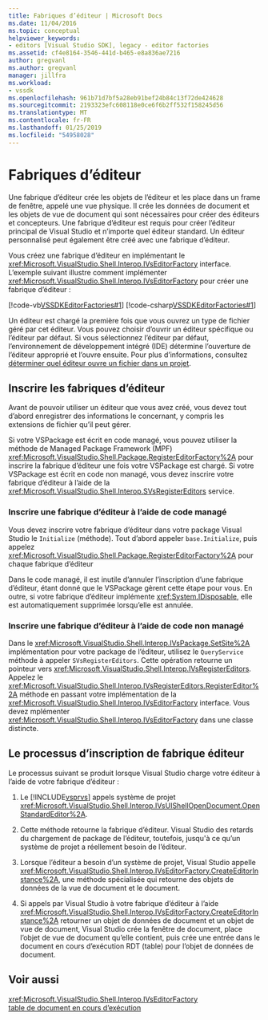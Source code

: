 ```yaml
---
title: Fabriques d’éditeur | Microsoft Docs
ms.date: 11/04/2016
ms.topic: conceptual
helpviewer_keywords:
- editors [Visual Studio SDK], legacy - editor factories
ms.assetid: cf4e8164-3546-441d-b465-e8a836ae7216
author: gregvanl
ms.author: gregvanl
manager: jillfra
ms.workload:
- vssdk
ms.openlocfilehash: 961b71d7bf5a28eb91bef24b84c13f72de424628
ms.sourcegitcommit: 2193323efc608118e0ce6f6b2ff532f158245d56
ms.translationtype: MT
ms.contentlocale: fr-FR
ms.lasthandoff: 01/25/2019
ms.locfileid: "54958028"
---
```

# <a name="editor-factories"></a>Fabriques d’éditeur
Une fabrique d’éditeur crée les objets de l’éditeur et les place dans un frame de fenêtre, appelé une vue physique. Il crée les données de document et les objets de vue de document qui sont nécessaires pour créer des éditeurs et concepteurs. Une fabrique d’éditeur est requis pour créer l’éditeur principal de Visual Studio et n’importe quel éditeur standard. Un éditeur personnalisé peut également être créé avec une fabrique d’éditeur.  
  
 Vous créez une fabrique d’éditeur en implémentant le <xref:Microsoft.VisualStudio.Shell.Interop.IVsEditorFactory> interface. L’exemple suivant illustre comment implémenter <xref:Microsoft.VisualStudio.Shell.Interop.IVsEditorFactory> pour créer une fabrique d’éditeur :  
  
 [!code-vb[VSSDKEditorFactories#1](../extensibility/codesnippet/VisualBasic/editor-factories_1.vb)]
 [!code-csharp[VSSDKEditorFactories#1](../extensibility/codesnippet/CSharp/editor-factories_1.cs)]  
  
 Un éditeur est chargé la première fois que vous ouvrez un type de fichier géré par cet éditeur. Vous pouvez choisir d’ouvrir un éditeur spécifique ou l’éditeur par défaut. Si vous sélectionnez l’éditeur par défaut, l’environnement de développement intégré (IDE) détermine l’ouverture de l’éditeur approprié et l’ouvre ensuite. Pour plus d’informations, consultez [déterminer quel éditeur ouvre un fichier dans un projet](../extensibility/internals/determining-which-editor-opens-a-file-in-a-project.md).  
  
## <a name="register-editor-factories"></a>Inscrire les fabriques d’éditeur  
 Avant de pouvoir utiliser un éditeur que vous avez créé, vous devez tout d’abord enregistrer des informations le concernant, y compris les extensions de fichier qu’il peut gérer.  
  
 Si votre VSPackage est écrit en code managé, vous pouvez utiliser la méthode de Managed Package Framework (MPF) <xref:Microsoft.VisualStudio.Shell.Package.RegisterEditorFactory%2A> pour inscrire la fabrique d’éditeur une fois votre VSPackage est chargé. Si votre VSPackage est écrit en code non managé, vous devez inscrire votre fabrique d’éditeur à l’aide de la <xref:Microsoft.VisualStudio.Shell.Interop.SVsRegisterEditors> service.  
  
### <a name="register-an-editor-factory-by-using-managed-code"></a>Inscrire une fabrique d’éditeur à l’aide de code managé  
 Vous devez inscrire votre fabrique d’éditeur dans votre package Visual Studio le `Initialize` (méthode). Tout d’abord appeler `base.Initialize`, puis appelez <xref:Microsoft.VisualStudio.Shell.Package.RegisterEditorFactory%2A> pour chaque fabrique d’éditeur  
  
 Dans le code managé, il est inutile d’annuler l’inscription d’une fabrique d’éditeur, étant donné que le VSPackage gèrent cette étape pour vous. En outre, si votre fabrique d’éditeur implémente <xref:System.IDisposable>, elle est automatiquement supprimée lorsqu’elle est annulée.  
  
### <a name="register-an-editor-factory-by-using-unmanaged-code"></a>Inscrire une fabrique d’éditeur à l’aide de code non managé  
 Dans le <xref:Microsoft.VisualStudio.Shell.Interop.IVsPackage.SetSite%2A> implémentation pour votre package de l’éditeur, utilisez le `QueryService` méthode à appeler `SVsRegisterEditors`. Cette opération retourne un pointeur vers <xref:Microsoft.VisualStudio.Shell.Interop.IVsRegisterEditors>. Appelez le <xref:Microsoft.VisualStudio.Shell.Interop.IVsRegisterEditors.RegisterEditor%2A> méthode en passant votre implémentation de la <xref:Microsoft.VisualStudio.Shell.Interop.IVsEditorFactory> interface. Vous devez mplémenter <xref:Microsoft.VisualStudio.Shell.Interop.IVsEditorFactory> dans une classe distincte.  
  
## <a name="the-editor-factory-registration-process"></a>Le processus d’inscription de fabrique éditeur  
 Le processus suivant se produit lorsque Visual Studio charge votre éditeur à l’aide de votre fabrique d’éditeur :  
  
1. Le [!INCLUDE[vsprvs](../code-quality/includes/vsprvs_md.md)] appels système de projet <xref:Microsoft.VisualStudio.Shell.Interop.IVsUIShellOpenDocument.OpenStandardEditor%2A>.  
  
2. Cette méthode retourne la fabrique d’éditeur. Visual Studio des retards du chargement de package de l’éditeur, toutefois, jusqu'à ce qu’un système de projet a réellement besoin de l’éditeur.  
  
3. Lorsque l’éditeur a besoin d’un système de projet, Visual Studio appelle <xref:Microsoft.VisualStudio.Shell.Interop.IVsEditorFactory.CreateEditorInstance%2A>, une méthode spécialisée qui retourne des objets de données de la vue de document et le document.  
  
4. Si appels par Visual Studio à votre fabrique d’éditeur à l’aide <xref:Microsoft.VisualStudio.Shell.Interop.IVsEditorFactory.CreateEditorInstance%2A> retourner un objet de données de document et un objet de vue de document, Visual Studio crée la fenêtre de document, place l’objet de vue de document qu’elle contient, puis crée une entrée dans le document en cours d’exécution RDT (table) pour l’objet de données de document.  
  
## <a name="see-also"></a>Voir aussi  
 <xref:Microsoft.VisualStudio.Shell.Interop.IVsEditorFactory>   
 [table de document en cours d’exécution](../extensibility/internals/running-document-table.md)